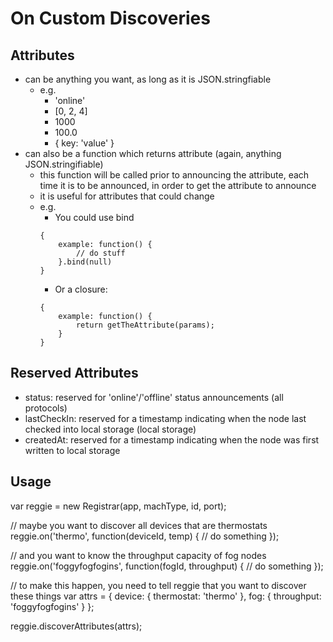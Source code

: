 # On Custom Discoveries

## Attributes
- can be anything you want, as long as it is JSON.stringfiable
    - e.g.
        - 'online'
        - [0, 2, 4]
        - 1000
        - 100.0
        - { key: 'value' }
- can also be a function which returns attribute (again, anything JSON.stringifiable)
    - this function will be called prior to announcing the attribute, each time it is to be announced, in order to get the attribute to announce
    - it is useful for attributes that could change
    - e.g.
        - You could use bind
        ```
        {
            example: function() {
                // do stuff
            }.bind(null)
        }
        ```
        - Or a closure:
        ```
        {
            example: function() {
                return getTheAttribute(params);
            }
        }
        ```

## Reserved Attributes
- status: reserved for 'online'/'offline' status announcements (all protocols)
- lastCheckIn: reserved for a timestamp indicating when the node last checked into local storage (local storage)
- createdAt: reserved for a timestamp indicating when the node was first written to local storage

## Usage
var reggie = new Registrar(app, machType, id, port);

// maybe you want to discover all devices that are thermostats
reggie.on('thermo', function(deviceId, temp) {
    // do something
});

// and you want to know the throughput capacity of fog nodes
reggie.on('foggyfogfogins', function(fogId, throughput) {
    // do something
});

// to make this happen, you need to tell reggie that you want to discover these things
var attrs = {
    device: { thermostat: 'thermo' },
    fog: { throughput: 'foggyfogfogins' }
};

reggie.discoverAttributes(attrs);
